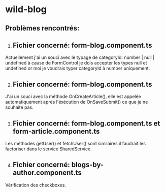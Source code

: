# wild-blog

## Problèmes rencontrés:

1) ## Fichier concerné: form-blog.component.ts
 Actuellement j'ai un souci  avec le typage de categoryId: number | null | undefined 
 à cause de FormControl je dois accepter les types null et undefined or moi je voudrais typer categoryId à number uniquement.
 
2) ## Fichier concerné: form-blog.component.ts
J'ai un souci avec la méthode OnCreateArticle(), elle est appelée automatiquement après l'éxécution de OnSaveSubmit() ce que je ne souhaite pas.

3) ## Fichier concerné: form-blog.component.ts et form-article.component.ts
Les méthodes getUser() et fetchUser() sont similaires il faudrait les factoriser dans le service SharedService.

4) ## Fichier concerné: blogs-by-author.component.ts
Vérification des checkboxes.